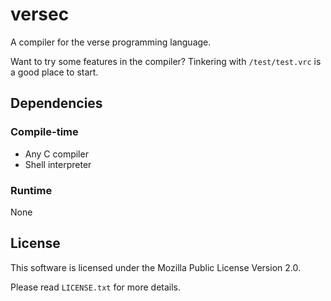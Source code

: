 # versec

A compiler for the verse programming language.

Want to try some features in the compiler? Tinkering with `/test/test.vrc` is a good place to start.

## Dependencies

### Compile-time

- Any C compiler
- Shell interpreter

### Runtime

None

## License

This software is licensed under the Mozilla Public License Version 2.0.

Please read `LICENSE.txt` for more details.
